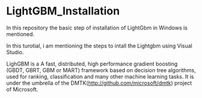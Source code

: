 # LightGBM_Installation
In this repository the basic step of installation of LightGbm in Windows is mentioned.

In this turotial, i am mentioning the steps to intall the Lightgbm using Visual Studio.

LighGBM is a A fast, distributed, high performance gradient boosting (GBDT, GBRT, GBM or MART) framework based on decision tree algorithms, used for ranking, classification and many other machine learning tasks. It is under the umbrella of the DMTK(http://github.com/microsoft/dmtk) project of Microsoft.


